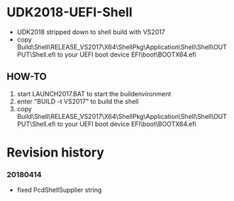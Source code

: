 # UDK2018-UEFI-Shell
* UDK2018 stripped down to shell build with VS2017
* copy Build\Shell\RELEASE_VS2017\X64\ShellPkg\Application\Shell\Shell\OUTPUT\Shell.efi
  to your UEFI boot device EFI\boot\BOOTX64.efi

## HOW-TO
1.	start LAUNCH2017.BAT to start the buildenvironment
2.	enter "BUILD -t VS2017" to build the shell
3.	copy Build\Shell\RELEASE_VS2017\X64\ShellPkg\Application\Shell\Shell\OUTPUT\Shell.efi
	to your UEFI boot device EFI\boot\BOOTX64.efi

# Revision history
### 20180414
* fixed PcdShellSupplier string
